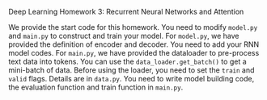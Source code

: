 Deep Learning Homework 3: Recurrent Neural Networks and Attention

We provide the start code for this homework.
You need to modify ``model.py`` and ``main.py`` to construct and train your model.
For ``model.py``, we have provided the definition of encoder and decoder. You need to add your RNN model codes.
For ``main.py``, we have provided the dataloader to pre-process text data into tokens. You can use the ``data_loader.get_batch()`` to get a mini-batch of data. Before using the loader, you need to set the ``train`` and ``valid`` flags. Details are in ``data.py``.
You need to write model building code, the evaluation function and train function in ``main.py``.